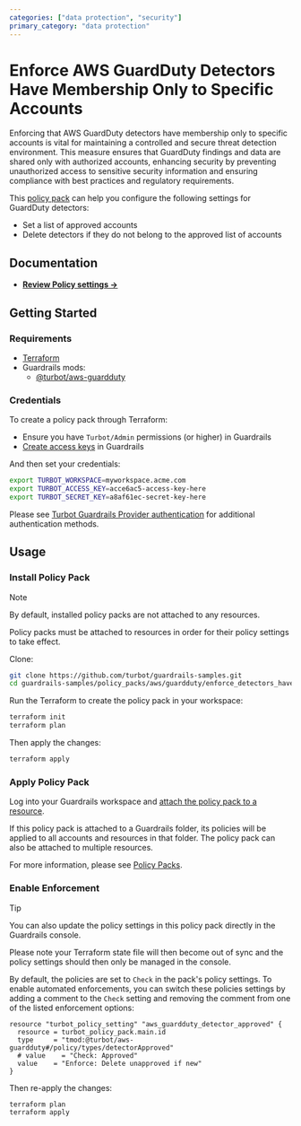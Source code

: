 ```yaml
---
categories: ["data protection", "security"]
primary_category: "data protection"
---
```


# Enforce AWS GuardDuty Detectors Have Membership Only to Specific Accounts

Enforcing that AWS GuardDuty detectors have membership only to specific accounts is vital for maintaining a controlled and secure threat detection environment. This measure ensures that GuardDuty findings and data are shared only with authorized accounts, enhancing security by preventing unauthorized access to sensitive security information and ensuring compliance with best practices and regulatory requirements.

This [policy pack](https://turbot.com/guardrails/docs/concepts/policy-packs) can help you configure the following settings for GuardDuty detectors:

- Set a list of approved accounts
- Delete detectors if they do not belong to the approved list of accounts

## Documentation

- **[Review Policy settings →](https://hub.guardrails.turbot.com/policy-packs/aws_guardduty_enforce_detectors_have_memberships_to_specific_accounts/settings)**

## Getting Started

### Requirements

- [Terraform](https://developer.hashicorp.com/terraform/install)
- Guardrails mods:
  - [@turbot/aws-guardduty](https://hub.guardrails.turbot.com/mods/aws/mods/aws-guardduty)

### Credentials

To create a policy pack through Terraform:

- Ensure you have `Turbot/Admin` permissions (or higher) in Guardrails
- [Create access keys](https://turbot.com/guardrails/docs/guides/iam/access-keys#generate-a-new-guardrails-api-access-key) in Guardrails

And then set your credentials:

```sh
export TURBOT_WORKSPACE=myworkspace.acme.com
export TURBOT_ACCESS_KEY=acce6ac5-access-key-here
export TURBOT_SECRET_KEY=a8af61ec-secret-key-here
```

Please see [Turbot Guardrails Provider authentication](https://registry.terraform.io/providers/turbot/turbot/latest/docs#authentication) for additional authentication methods.

## Usage

### Install Policy Pack

> [!NOTE]
> By default, installed policy packs are not attached to any resources.
>
> Policy packs must be attached to resources in order for their policy settings to take effect.

Clone:

```sh
git clone https://github.com/turbot/guardrails-samples.git
cd guardrails-samples/policy_packs/aws/guardduty/enforce_detectors_have_memberships_to_specific_accounts
```

Run the Terraform to create the policy pack in your workspace:

```sh
terraform init
terraform plan
```

Then apply the changes:

```sh
terraform apply
```

### Apply Policy Pack

Log into your Guardrails workspace and [attach the policy pack to a resource](https://turbot.com/guardrails/docs/guides/policy-packs#attach-a-policy-pack-to-a-resource).

If this policy pack is attached to a Guardrails folder, its policies will be applied to all accounts and resources in that folder. The policy pack can also be attached to multiple resources.

For more information, please see [Policy Packs](https://turbot.com/guardrails/docs/concepts/policy-packs).

### Enable Enforcement

> [!TIP]
> You can also update the policy settings in this policy pack directly in the Guardrails console.
>
> Please note your Terraform state file will then become out of sync and the policy settings should then only be managed in the console.

By default, the policies are set to `Check` in the pack's policy settings. To enable automated enforcements, you can switch these policies settings by adding a comment to the `Check` setting and removing the comment from one of the listed enforcement options:

```hcl
resource "turbot_policy_setting" "aws_guardduty_detector_approved" {
  resource = turbot_policy_pack.main.id
  type     = "tmod:@turbot/aws-guardduty#/policy/types/detectorApproved"
  # value    = "Check: Approved"
  value    = "Enforce: Delete unapproved if new"
}
```

Then re-apply the changes:

```sh
terraform plan
terraform apply
```
